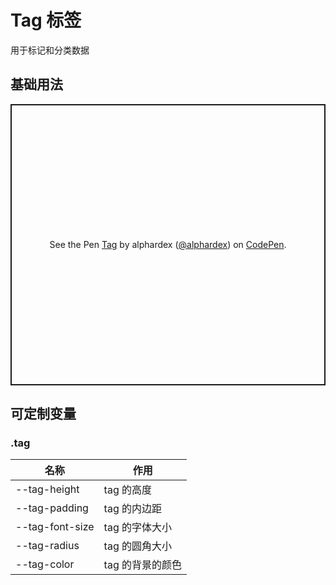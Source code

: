 # Tag 标签

用于标记和分类数据

## 基础用法

<p class="codepen" data-height="450" data-theme-id="dark" data-default-tab="html,result" data-user="alphardex" data-slug-hash="GRJPdQz" style="height: 450px; box-sizing: border-box; display: flex; align-items: center; justify-content: center; border: 2px solid; margin: 1em 0; padding: 1em;" data-pen-title="Tag">
  <span>See the Pen <a href="https://codepen.io/alphardex/pen/GRJPdQz">
  Tag</a> by alphardex (<a href="https://codepen.io/alphardex">@alphardex</a>)
  on <a href="https://codepen.io">CodePen</a>.</span>
</p>
<script async src="https://static.codepen.io/assets/embed/ei.js"></script>

## 可定制变量

### .tag

| 名称            | 作用             |
| --------------- | ---------------- |
| --tag-height    | tag 的高度       |
| --tag-padding   | tag 的内边距     |
| --tag-font-size | tag 的字体大小   |
| --tag-radius    | tag 的圆角大小   |
| --tag-color     | tag 的背景的颜色 |
